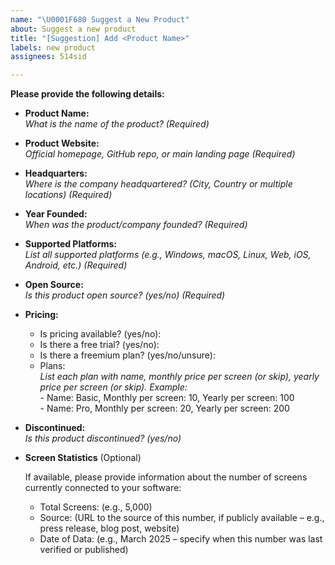 ```yaml
---
name: "\U0001F680 Suggest a New Product"
about: Suggest a new product
title: "[Suggestion] Add <Product Name>"
labels: new product
assignees: 514sid

---
```


**Please provide the following details:**

- **Product Name:**  
	_What is the name of the product? (Required)_

- **Product Website:**  
	_Official homepage, GitHub repo, or main landing page (Required)_

- **Headquarters:**  
	_Where is the company headquartered? (City, Country or multiple locations) (Required)_

- **Year Founded:**  
	_When was the product/company founded? (Required)_

- **Supported Platforms:**  
	_List all supported platforms (e.g., Windows, macOS, Linux, Web, iOS, Android, etc.) (Required)_

- **Open Source:**  
	_Is this product open source? (yes/no) (Required)_

- **Pricing:**  
	- Is pricing available? (yes/no):  
	- Is there a free trial? (yes/no):  
	- Is there a freemium plan? (yes/no/unsure):  
	- Plans:  
		_List each plan with name, monthly price per screen (or skip), yearly price per screen (or skip). Example:_  
			- Name: Basic, Monthly per screen: 10, Yearly per screen: 100  
			- Name: Pro, Monthly per screen: 20, Yearly per screen: 200  

- **Discontinued:**  
	_Is this product discontinued? (yes/no)_

- **Screen Statistics** (Optional)

	If available, please provide information about the number of screens currently connected to your software:

	- Total Screens: (e.g., 5,000)
	- Source: (URL to the source of this number, if publicly available – e.g., press release, blog post, website)
	- Date of Data: (e.g., March 2025 – specify when this number was last verified or published)